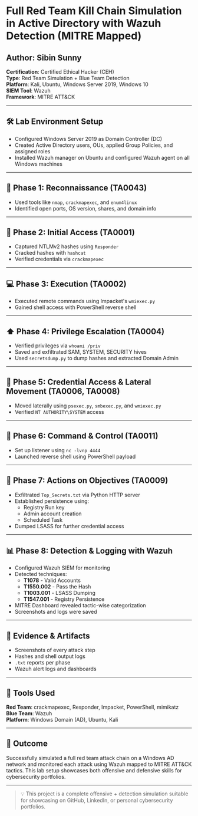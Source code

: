 # Full Red Team Kill Chain Simulation in Active Directory with Wazuh Detection (MITRE Mapped)

## Author: Sibin Sunny

**Certification**: Certified Ethical Hacker (CEH)  
**Type**: Red Team Simulation + Blue Team Detection  
**Platform**: Kali, Ubuntu, Windows Server 2019, Windows 10  
**SIEM Tool**: Wazuh  
**Framework**: MITRE ATT&CK

---

## 🛠️ Lab Environment Setup

- Configured Windows Server 2019 as Domain Controller (DC)
- Created Active Directory users, OUs, applied Group Policies, and assigned roles
- Installed Wazuh manager on Ubuntu and configured Wazuh agent on all Windows machines

---

## 🔎 Phase 1: Reconnaissance (TA0043)
- Used tools like `nmap`, `crackmapexec`, and `enum4linux`
- Identified open ports, OS version, shares, and domain info

---

## 🎯 Phase 2: Initial Access (TA0001)
- Captured NTLMv2 hashes using `Responder`
- Cracked hashes with `hashcat`
- Verified credentials via `crackmapexec`

---

## 💻 Phase 3: Execution (TA0002)
- Executed remote commands using Impacket's `wmiexec.py`
- Gained shell access with PowerShell reverse shell

---

## ⬆️ Phase 4: Privilege Escalation (TA0004)
- Verified privileges via `whoami /priv`
- Saved and exfiltrated SAM, SYSTEM, SECURITY hives
- Used `secretsdump.py` to dump hashes and extracted Domain Admin

---

## 🧪 Phase 5: Credential Access & Lateral Movement (TA0006, TA0008)
- Moved laterally using `psexec.py`, `smbexec.py`, and `wmiexec.py`
- Verified `NT AUTHORITY\SYSTEM` access

---

## 📡 Phase 6: Command & Control (TA0011)
- Set up listener using `nc -lvnp 4444`
- Launched reverse shell using PowerShell payload

---

## 🎯 Phase 7: Actions on Objectives (TA0009)
- Exfiltrated `Top_Secrets.txt` via Python HTTP server
- Established persistence using:
  - Registry Run key
  - Admin account creation
  - Scheduled Task
- Dumped LSASS for further credential access

---

## 📊 Phase 8: Detection & Logging with Wazuh

- Configured Wazuh SIEM for monitoring
- Detected techniques:
  - **T1078** - Valid Accounts
  - **T1550.002** - Pass the Hash
  - **T1003.001** - LSASS Dumping
  - **T1547.001** - Registry Persistence
- MITRE Dashboard revealed tactic-wise categorization
- Screenshots and logs were saved

---

## 📁 Evidence & Artifacts
- Screenshots of every attack step
- Hashes and shell output logs
- `.txt` reports per phase
- Wazuh alert logs and dashboards

---

## 🧰 Tools Used

**Red Team**: crackmapexec, Responder, Impacket, PowerShell, mimikatz  
**Blue Team**: Wazuh  
**Platform**: Windows Domain (AD), Ubuntu, Kali

---

## 🚀 Outcome
Successfully simulated a full red team attack chain on a Windows AD network and monitored each attack using Wazuh mapped to MITRE ATT&CK tactics. This lab setup showcases both offensive and defensive skills for cybersecurity portfolios.

---

> 💡 This project is a complete offensive + detection simulation suitable for showcasing on GitHub, LinkedIn, or personal cybersecurity portfolios.

